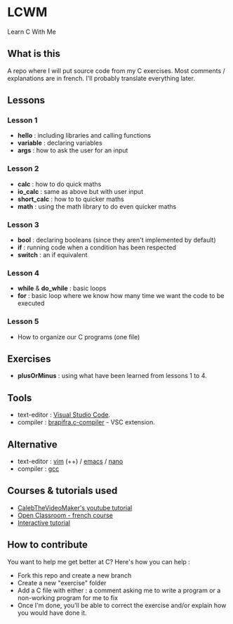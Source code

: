 # LCWM

Learn C With Me

## What is this

A repo where I will put source code from my C exercises.
Most comments / explanations are in french.
I'll probably translate everything later.

## Lessons

### Lesson 1

- **hello** : including libraries and calling functions
- **variable** : declaring variables
- **args** : how to ask the user for an input

### Lesson 2

- **calc** : how to do quick maths
- **io_calc** : same as above but with user input
- **short_calc** : how to to quicker maths
- **math** : using the math library to do even quicker maths

### Lesson 3

- **bool** : declaring booleans (since they aren't implemented by default)
- **if** : running code when a condition has been respected
- **switch** : an if equivalent

### Lesson 4

- **while** & **do_while** : basic loops
- **for** : basic loop where we know how many time we want the code to be executed

### Lesson 5

- How to organize our C programs (one file)

## Exercises

- **plusOrMinus** : using what have been learned from lessons 1 to 4.

## Tools

- text-editor : [Visual Studio Code](https://code.visualstudio.com/).
- compiler : [brapifra.c-compiler](https://marketplace.visualstudio.com/items?itemName=brapifra.c-compiler) - VSC extension.

## Alternative

- text-editor : [vim](https://www.vim.org/) (++) / [emacs](https://www.gnu.org/software/emacs/) / [nano](https://www.nano-editor.org/)
- compiler : [gcc](https://gcc.gnu.org/)

## Courses & tutorials used

- [CalebTheVideoMaker's youtube tutorial](https://www.youtube.com/playlist?list=PL_c9BZzLwBRKKqOc9TJz1pP0ASrxLMtp2)
- [Open Classroom - french course](https://openclassrooms.com/courses/apprenez-a-programmer-en-c-)
- [Interactive tutorial](http://www.learn-c.org/)

## How to contribute

You want to help me get better at C? Here's how you can help :

- Fork this repo and create a new branch
- Create a new "exercise" folder
- Add a C file with either : a comment asking me to write a program or a non-working program for me to fix
- Once I'm done, you'll be able to correct the exercise and/or explain how you would have done it.
